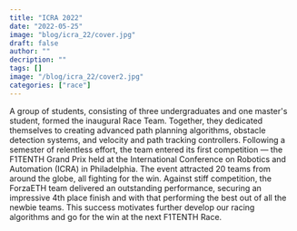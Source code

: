 ```yaml
---
title: "ICRA 2022"
date: "2022-05-25"
image: "blog/icra_22/cover.jpg"
draft: false
author: ""
decription: ""
tags: []
image: "/blog/icra_22/cover2.jpg"
categories: ["race"]
---
```


A group of students, consisting of three undergraduates and one master's student, formed the inaugural Race Team. Together, they dedicated themselves to creating advanced path planning algorithms, obstacle detection systems, and velocity and path tracking controllers. Following a semester of relentless effort, the team entered its first competition — the F1TENTH Grand Prix held at the International Conference on Robotics and Automation (ICRA) in Philadelphia. The event attracted 20 teams from around the globe, all fighting for the win. Against stiff competition, the ForzaETH team delivered an outstanding performance, securing an impressive 4th place finish and with that performing the best out of all the newbie teams. This success motivates further develop our racing algorithms and go for the win at the next F1TENTH Race. 